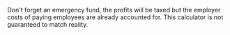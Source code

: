 Don't forget an emergency fund, the profits will be taxed but the employer costs of paying employees are already accounted for.
This calculator is not guaranteed to match reality.
